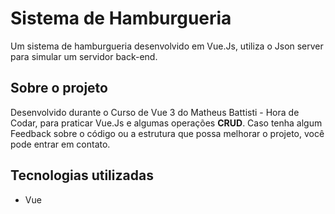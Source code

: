 # Sistema de Hamburgueria

Um sistema de hamburgueria desenvolvido em Vue.Js, utiliza o Json server para simular um servidor back-end.

## Sobre o projeto

Desenvolvido durante o Curso de Vue 3 do Matheus Battisti - Hora de Codar, para praticar Vue.Js e algumas operações **CRUD**.
Caso tenha algum Feedback sobre o código ou a estrutura que possa melhorar o projeto, você pode entrar em contato.

## Tecnologias utilizadas

 - Vue